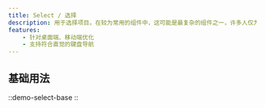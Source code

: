```yaml
---
title: Select / 选择
description: 用于选择项目。在较为常用的组件中，这可能是最复杂的组件之一，许多人仅为这个组件而使用组件库。
features:
    - 针对桌面端、移动端优化
    - 支持符合直觉的键盘导航
---
```


## 基础用法

::demo-select-base
::
